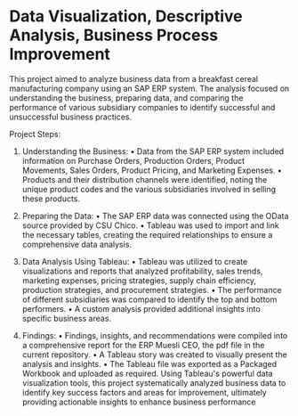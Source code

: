 # Data Visualization, Descriptive Analysis, Business Process Improvement

This project aimed to analyze business data from a breakfast cereal manufacturing company using an SAP ERP system. The analysis focused on understanding the business, preparing data, and comparing the performance of various subsidiary companies to identify successful and unsuccessful business practices.

Project Steps:
1.	Understanding the Business:
•	Data from the SAP ERP system included information on Purchase Orders, Production Orders, Product Movements, Sales Orders, Product Pricing, and Marketing Expenses.
•	Products and their distribution channels were identified, noting the unique product codes and the various subsidiaries involved in selling these products.

2.	Preparing the Data:
•	The SAP ERP data was connected using the OData source provided by CSU Chico.
•	Tableau was used to import and link the necessary tables, creating the required relationships to ensure a comprehensive data analysis.

3.	Data Analysis Using Tableau:
•	Tableau was utilized to create visualizations and reports that analyzed profitability, sales trends, marketing expenses, pricing strategies, supply chain efficiency, production strategies, and procurement strategies.
•	The performance of different subsidiaries was compared to identify the top and bottom performers.
•	A custom analysis provided additional insights into specific business areas.

4.	Findings:
•	Findings, insights, and recommendations were compiled into a comprehensive report for the ERP Muesli CEO, the pdf file in the current repository.
•	A Tableau story was created to visually present the analysis and insights.
•	The Tableau file was exported as a Packaged Workbook and uploaded as required.
Using Tableau's powerful data visualization tools, this project systematically analyzed business data to identify key success factors and areas for improvement, ultimately providing actionable insights to enhance business performance

